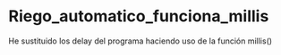 # Riego_automatico_funciona_millis
He sustituido los delay del programa haciendo uso de la función millis()
